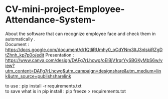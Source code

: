 # CV-mini-project-Employee-Attendance-System-
About the software that can recognize employee face and check them in automatically .<br>
Document : https://docs.google.com/document/d/1QtliRUmhy0_oCdYNm3ltJ3nlskiRZgDtZhnh_kp7p0o/edit
Presentation : https://www.canva.com/design/DAFg7rLhcwg/oElBjV1rqrYySBGKyMbS6w/view?utm_content=DAFg7rLhcwg&utm_campaign=designshare&utm_medium=link&utm_source=publishsharelink<br>

to use : pip install -r requirements.txt <br>
to save what is in pip install : pip freeze > requirements.txt
